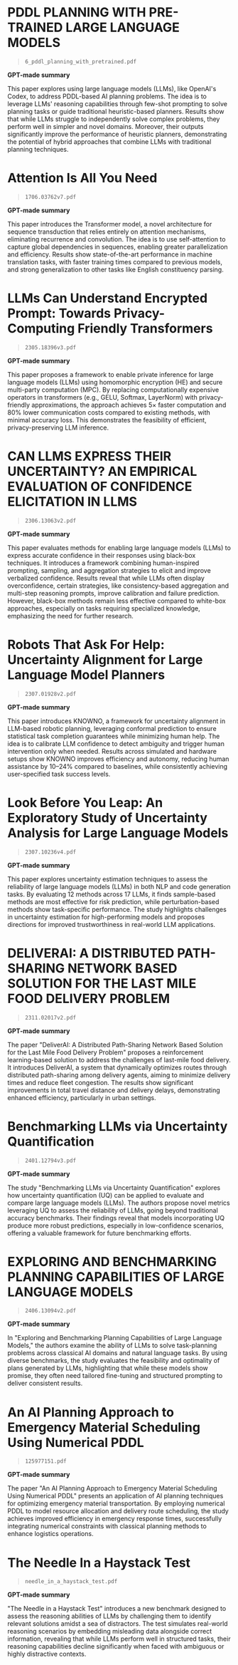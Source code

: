 # PDDL PLANNING WITH PRE-TRAINED LARGE LANGUAGE MODELS

> `6_pddl_planning_with_pretrained.pdf`

**GPT-made summary**

This paper explores using large language models (LLMs), like OpenAI's Codex, to address PDDL-based AI planning problems. The idea is to leverage LLMs' reasoning capabilities through few-shot prompting to solve planning tasks or guide traditional heuristic-based planners. Results show that while LLMs struggle to independently solve complex problems, they perform well in simpler and novel domains. Moreover, their outputs significantly improve the performance of heuristic planners, demonstrating the potential of hybrid approaches that combine LLMs with traditional planning techniques.

# Attention Is All You Need

> `1706.03762v7.pdf`

**GPT-made summary**

This paper introduces the Transformer model, a novel architecture for sequence transduction that relies entirely on attention mechanisms, eliminating recurrence and convolution. The idea is to use self-attention to capture global dependencies in sequences, enabling greater parallelization and efficiency. Results show state-of-the-art performance in machine translation tasks, with faster training times compared to previous models, and strong generalization to other tasks like English constituency parsing.

# LLMs Can Understand Encrypted Prompt: Towards Privacy-Computing Friendly Transformers

> `2305.18396v3.pdf`

**GPT-made summary**

This paper proposes a framework to enable private inference for large language models (LLMs) using homomorphic encryption (HE) and secure multi-party computation (MPC). By replacing computationally expensive operators in transformers (e.g., GELU, Softmax, LayerNorm) with privacy-friendly approximations, the approach achieves 5× faster computation and 80% lower communication costs compared to existing methods, with minimal accuracy loss. This demonstrates the feasibility of efficient, privacy-preserving LLM inference.

# CAN LLMS EXPRESS THEIR UNCERTAINTY? AN EMPIRICAL EVALUATION OF CONFIDENCE ELICITATION IN LLMS

> `2306.13063v2.pdf`

**GPT-made summary**

This paper evaluates methods for enabling large language models (LLMs) to express accurate confidence in their responses using black-box techniques. It introduces a framework combining human-inspired prompting, sampling, and aggregation strategies to elicit and improve verbalized confidence. Results reveal that while LLMs often display overconfidence, certain strategies, like consistency-based aggregation and multi-step reasoning prompts, improve calibration and failure prediction. However, black-box methods remain less effective compared to white-box approaches, especially on tasks requiring specialized knowledge, emphasizing the need for further research.

# Robots That Ask For Help: Uncertainty Alignment for Large Language Model Planners

> `2307.01928v2.pdf`

**GPT-made summary**

This paper introduces KNOWNO, a framework for uncertainty alignment in LLM-based robotic planning, leveraging conformal prediction to ensure statistical task completion guarantees while minimizing human help. The idea is to calibrate LLM confidence to detect ambiguity and trigger human intervention only when needed. Results across simulated and hardware setups show KNOWNO improves efficiency and autonomy, reducing human assistance by 10–24% compared to baselines, while consistently achieving user-specified task success levels.

# Look Before You Leap: An Exploratory Study of Uncertainty Analysis for Large Language Models

> `2307.10236v4.pdf`

**GPT-made summary**

This paper explores uncertainty estimation techniques to assess the reliability of large language models (LLMs) in both NLP and code generation tasks. By evaluating 12 methods across 17 LLMs, it finds sample-based methods are most effective for risk prediction, while perturbation-based methods show task-specific performance. The study highlights challenges in uncertainty estimation for high-performing models and proposes directions for improved trustworthiness in real-world LLM applications.

# DELIVERAI: A DISTRIBUTED PATH-SHARING NETWORK BASED SOLUTION FOR THE LAST MILE FOOD DELIVERY PROBLEM

> `2311.02017v2.pdf`

**GPT-made summary**

The paper "DeliverAI: A Distributed Path-Sharing Network Based Solution for the Last Mile Food Delivery Problem" proposes a reinforcement learning-based solution to address the challenges of last-mile food delivery. It introduces DeliverAI, a system that dynamically optimizes routes through distributed path-sharing among delivery agents, aiming to minimize delivery times and reduce fleet congestion. The results show significant improvements in total travel distance and delivery delays, demonstrating enhanced efficiency, particularly in urban settings.

# Benchmarking LLMs via Uncertainty Quantification

> `2401.12794v3.pdf`

**GPT-made summary**

The study "Benchmarking LLMs via Uncertainty Quantification" explores how uncertainty quantification (UQ) can be applied to evaluate and compare large language models (LLMs). The authors propose novel metrics leveraging UQ to assess the reliability of LLMs, going beyond traditional accuracy benchmarks. Their findings reveal that models incorporating UQ produce more robust predictions, especially in low-confidence scenarios, offering a valuable framework for future benchmarking efforts.

# EXPLORING AND BENCHMARKING PLANNING CAPABILITIES OF LARGE LANGUAGE MODELS

> `2406.13094v2.pdf`

**GPT-made summary**

In "Exploring and Benchmarking Planning Capabilities of Large Language Models," the authors examine the ability of LLMs to solve task-planning problems across classical AI domains and natural language tasks. By using diverse benchmarks, the study evaluates the feasibility and optimality of plans generated by LLMs, highlighting that while these models show promise, they often need tailored fine-tuning and structured prompting to deliver consistent results.

# An AI Planning Approach to Emergency Material Scheduling Using Numerical PDDL

> `125977151.pdf`

**GPT-made summary**

The paper "An AI Planning Approach to Emergency Material Scheduling Using Numerical PDDL" presents an application of AI planning techniques for optimizing emergency material transportation. By employing numerical PDDL to model resource allocation and delivery route scheduling, the study achieves improved efficiency in emergency response times, successfully integrating numerical constraints with classical planning methods to enhance logistics operations.

# The Needle In a Haystack Test

> `needle_in_a_haystack_test.pdf`

**GPT-made summary**

"The Needle in a Haystack Test" introduces a new benchmark designed to assess the reasoning abilities of LLMs by challenging them to identify relevant solutions amidst a sea of distractors. The test simulates real-world reasoning scenarios by embedding misleading data alongside correct information, revealing that while LLMs perform well in structured tasks, their reasoning capabilities decline significantly when faced with ambiguous or highly distractive contexts.
